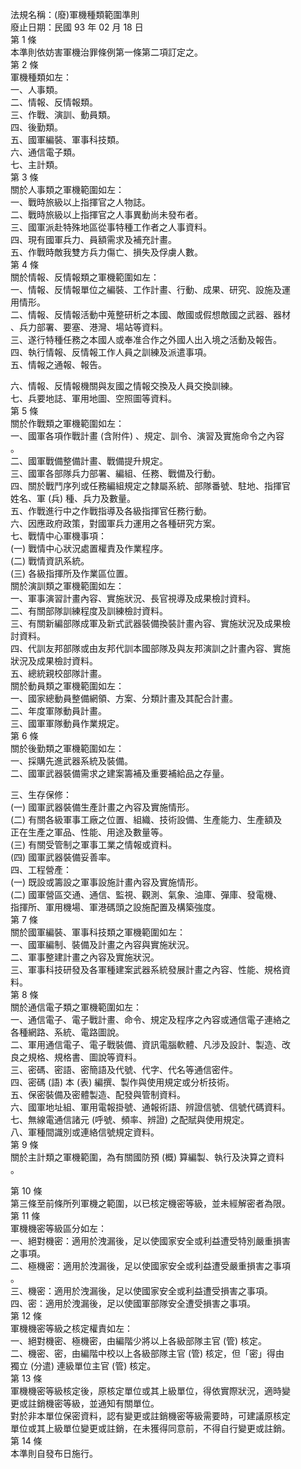 法規名稱：(廢)軍機種類範圍準則  
廢止日期：民國 93 年 02 月 18 日  
第 1 條  
本準則依妨害軍機治罪條例第一條第二項訂定之。  
第 2 條  
軍機種類如左：  
一、人事類。  
二、情報、反情報類。  
三、作戰、演訓、動員類。  
四、後勤類。  
五、國軍編裝、軍事科技類。  
六、通信電子類。  
七、主計類。  
第 3 條  
關於人事類之軍機範圍如左：  
一、戰時旅級以上指揮官之人物誌。  
二、戰時旅級以上指揮官之人事異動尚未發布者。  
三、國軍派赴特殊地區從事特種工作者之人事資料。  
四、現有國軍兵力、員額需求及補充計畫。  
五、作戰時敵我雙方兵力傷亡、損失及俘虜人數。  
第 4 條  
關於情報、反情報類之軍機範圍如左：  
一、情報、反情報單位之編裝、工作計畫、行動、成果、研究、設施及運  
用情形。  
二、情報、反情報活動中蒐整研析之本國、敵國或假想敵國之武器、器材  
、兵力部署、要塞、港灣、場站等資料。  
三、遂行特種任務之本國人或奉准合作之外國人出入境之活動及報告。  
四、執行情報、反情報工作人員之訓練及派遣事項。  
五、情報之通報、報告。  


六、情報、反情報機關與友國之情報交換及人員交換訓練。  
七、兵要地誌、軍用地圖、空照圖等資料。  
第 5 條  
關於作戰類之軍機範圍如左：  
一、國軍各項作戰計畫 (含附件) 、規定、訓令、演習及實施命令之內容  
。  
二、國軍戰備整備計畫、戰備提升規定。  
三、國軍各部隊兵力部署、編組、任務、戰備及行動。  
四、關於戰鬥序列或任務編組規定之隸屬系統、部隊番號、駐地、指揮官  
姓名、軍 (兵) 種、兵力及數量。  
五、作戰進行中之作戰指導及各級指揮官任務行動。  
六、因應政府政策，對國軍兵力運用之各種研究方案。  
七、戰情中心軍機事項：  
(一) 戰情中心狀況處置權責及作業程序。  
(二) 戰情資訊系統。  
(三) 各級指揮所及作業區位置。  
關於演訓類之軍機範圍如左：  
一、軍事演習計畫內容、實施狀況、長官視導及成果檢討資料。  
二、有關部隊訓練程度及訓練檢討資料。  
三、有關新編部隊成軍及新式武器裝備換裝計畫內容、實施狀況及成果檢  
討資料。  
四、代訓友邦部隊或由友邦代訓本國部隊及與友邦演訓之計畫內容、實施  
狀況及成果檢討資料。  
五、總統親校部隊計畫。  
關於動員類之軍機範圍如左：  
一、國家總動員整備網領、方案、分類計畫及其配合計畫。  
二、年度軍隊動員計畫。  
三、國軍軍隊動員作業規定。  
第 6 條  
關於後勤類之軍機範圍如左：  
一、採購先進武器系統及裝備。  
二、國軍武器裝備需求之建案籌補及重要補給品之存量。  


三、生存保修：  
(一) 國軍武器裝備生產計畫之內容及實施情形。  
(二) 有關各級軍事工廠之位置、組織、技術設備、生產能力、生產額及  
正在生產之軍品、性能、用途及數量等。  
(三) 有關受管制之軍事工業之情報或資料。  
(四) 國軍武器裝備妥善率。  
四、工程營產：  
(一) 既設或籌設之軍事設施計畫內容及實施情形。  
(二) 國軍營區交通、通信、監視、觀測、氣象、油庫、彈庫、發電機、  
指揮所、軍用機場、軍港碼頭之設施配置及構築強度。  
第 7 條  
關於國軍編裝、軍事科技類之軍機範圍如左：  
一、國軍編制、裝備及計畫之內容與實施狀況。  
二、軍事整建計畫之內容及實施狀況。  
三、軍事科技研發及各軍種建案武器系統發展計畫之內容、性能、規格資  
料。  
第 8 條  
關於通信電子類之軍機範圍如左：  
一、通信電子、電子戰計畫、命令、規定及程序之內容或通信電子連絡之  
各種網路、系統、電路圖說。  
二、軍用通信電子、電子戰裝備、資訊電腦軟體、凡涉及設計、製造、改  
良之規格、規格書、圖說等資料。  
三、密碼、密語、密簡語及代號、代字、代名等通信密件。  
四、密碼 (語) 本 (表) 編撰、製作與使用規定或分析技術。  
五、保密裝備及密體製造、配發與管制資料。  
六、國軍地址組、軍用電報掛號、通報術語、辨證信號、信號代碼資料。  
七、無線電通信諸元 (呼號、頻率、辨證) 之配賦與使用規定。  
八、軍種間識別或連絡信號規定資料。  
第 9 條  
關於主計類之軍機範圍，為有關國防預 (概) 算編製、執行及決算之資料  
。  


第 10 條  
第三條至前條所列軍機之範圍，以已核定機密等級，並未經解密者為限。  
第 11 條  
軍機機密等級區分如左：  
一、絕對機密：適用於洩漏後，足以使國家安全或利益遭受特別嚴重損害  
之事項。  
二、極機密：適用於洩漏後，足以使國家安全或利益遭受嚴重損害之事項  
。  
三、機密：適用於洩漏後，足以使國家安全或利益遭受損害之事項。  
四、密：適用於洩漏後，足以使國軍部隊安全遭受損害之事項。  
第 12 條  
軍機機密等級之核定權責如左：  
一、絕對機密、極機密，由編階少將以上各級部隊主官 (管) 核定。  
二、機密、密，由編階中校以上各級部隊主官 (管) 核定，但「密」得由  
獨立 (分遣) 連級單位主官 (管) 核定。  
第 13 條  
軍機機密等級核定後，原核定單位或其上級單位，得依實際狀況，適時變  
更或註銷機密等級，並通知有關單位。  
對於非本單位保密資料，認有變更或註銷機密等級需要時，可建議原核定  
單位或其上級單位變更或註銷，在未獲得同意前，不得自行變更或註銷。  
第 14 條  
本準則自發布日施行。  


